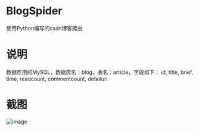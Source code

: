 # BlogSpider
使用Python编写的csdn博客爬虫

# 说明
数据库用的MySQL，数据库名：blog，表名：article，字段如下：
id, title, brief, time, readcount, commentcount, detailurl

# 截图
![image](https://github.com/yubo725/BlogSpider/blob/master/screenshot.png)
